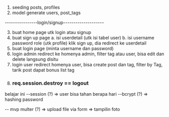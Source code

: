 1. seeding posts, profiles
2. model generate users, post_tags

----------------login/signup--------------------

3. buat home page utk login atau signup
4. buat sign up page
   a. isi userdetail (utk isi tabel user)
   b. isi username password role (utk profile) klik sign up, dia redirect ke userdetail
5. buat login page (minta username dan password)
6. login admin redirect ke homenya admin, filter tag atau user, bisa edit dan delete langsung disitu
7. login user redirect homenya user, bisa create post dan tag, filter by Tag, tarik post dapat bonus list tag
8. ### req.session.destroy == logout


belajar ini
--session (?) => user bisa tahan berapa hari
--bcrypt (?) => hashing password

-- mvp multer (?) => upload file via form
                  => tampilin foto 
